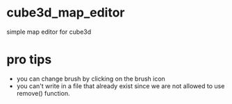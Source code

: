 # cube3d_map_editor
simple map editor for cube3d

# pro tips
- you can change brush by clicking on the brush icon
- you can't write in a file that already exist since we are not allowed to use remove() function.
